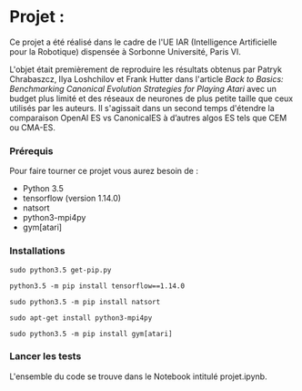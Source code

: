 # Projet : 

Ce projet a été réalisé dans le cadre de l'UE IAR (Intelligence Artificielle pour la Robotique) dispensée à Sorbonne Université, Paris VI.

L'objet était premièrement de reproduire les résultats obtenus par Patryk Chrabaszcz, Ilya Loshchilov et Frank Hutter dans l'article _Back to Basics: Benchmarking Canonical Evolution Strategies for Playing Atari_ avec un budget plus limité et des réseaux de neurones de plus petite taille que ceux utilisés par les auteurs. Il s'agissait dans un second temps d'étendre la comparaison OpenAI ES vs CanonicalES à d’autres algos ES tels que CEM ou CMA-ES.

### Prérequis

Pour faire tourner ce projet vous aurez besoin de :

- Python 3.5
- tensorflow (version 1.14.0)
- natsort
- python3-mpi4py
- gym[atari]

### Installations

```
sudo python3.5 get-pip.py
```
```
python3.5 -m pip install tensorflow==1.14.0
```
```
sudo python3.5 -m pip install natsort
```
```
sudo apt-get install python3-mpi4py
```
```
sudo python3.5 -m pip install gym[atari]
```

### Lancer les tests

L'ensemble du code se trouve dans le Notebook intitulé projet.ipynb.
